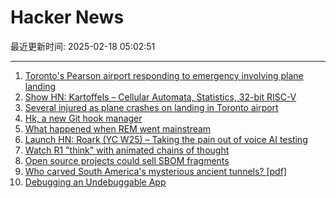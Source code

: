 # Hacker News

最近更新时间: 2025-02-18 05:02:51

--- 
1. [Toronto's Pearson airport responding to emergency involving plane landing](https://www.cbc.ca/news/canada/toronto/toronto-pearson-overturned-airplane-1.7461227) 
2. [Show HN: Kartoffels – Cellular Automata, Statistics, 32-bit RISC-V](https://pwy.io/posts/kartoffels-v0.7/) 
3. [Several injured as plane crashes on landing in Toronto airport](https://www.bbc.com/news/live/c0q080y02xgt) 
4. [Hk, a new Git hook manager](https://hk.jdx.dev/about.html) 
5. [What happened when REM went mainstream](https://yalereview.org/article/tavakoli-rem-peter-ames-carlin) 
6. [Launch HN: Roark (YC W25) – Taking the pain out of voice AI testing](https://news.ycombinator.com/item?id=43080895) 
7. [Watch R1 "think" with animated chains of thought](https://github.com/dhealy05/frames_of_mind) 
8. [Open source projects could sell SBOM fragments](https://www.thomas-huehn.com/open-source-projects-could-sell-sbom-fragments/) 
9. [Who carved South America's mysterious ancient tunnels? [pdf]](https://www.clp.unesp.br/Modulos/Noticias/401/paleoburrows-nature-2025.pdf) 
10. [Debugging an Undebuggable App](https://bryce.co/undebuggable/) 
